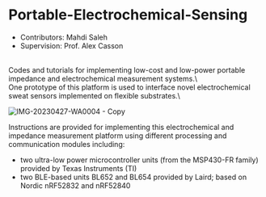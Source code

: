 # Portable-Electrochemical-Sensing
* Contributors: Mahdi Saleh
* Supervision: Prof. Alex Casson
<br />
Codes and tutorials for implementing low-cost and low-power portable impedance and electrochemical measurement systems.\
<br />
One prototype of this platform is used to interface novel electrochemical sweat sensors implemented on flexible substrates.\
<br />

![IMG-20230427-WA0004 - Copy](https://github.com/Non-Invasive-Bioelectronics-Lab/Portable-Electrochemical-Sensing/assets/48448186/ce8a9be7-88c5-43f0-ac80-90110c3696a5)
<br />

Instructions are provided for implementing this electrochemical and impedance measurement platform using different processing and communication modules including:
* two ultra-low power microcontroller units (from the MSP430-FR family) provided by Texas Instruments (TI)
* two BLE-based units BL652 and BL654 provided by Laird; based on Nordic nRF52832 and nRF52840

<br />

